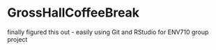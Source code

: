# GrossHallCoffeeBreak
finally figured this out - easily using Git and RStudio for ENV710 group project
